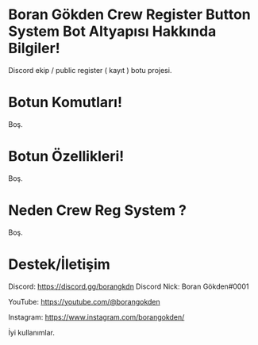 # Boran Gökden Crew Register Button System Bot Altyapısı Hakkında Bilgiler!

Discord ekip / public register ( kayıt ) botu projesi.

# Botun Komutları!

Boş.

# Botun Özellikleri!

Boş.

# Neden Crew Reg System ?

Boş.

# Destek/İletişim
Discord: https://discord.gg/borangkdn 
Discord Nick: Boran Gökden#0001

YouTube: https://youtube.com/@borangokden

Instagram: https://www.instagram.com/borangokden/

İyi kullanımlar.
